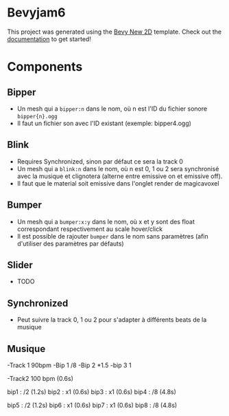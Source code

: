 # Bevyjam6

This project was generated using the [Bevy New 2D](https://github.com/TheBevyFlock/bevy_new_2d) template.
Check out the [documentation](https://github.com/TheBevyFlock/bevy_new_2d/blob/main/README.md) to get started!

# Components

## Bipper

- Un mesh qui a `bipper:n` dans le nom, où n est l'ID du fichier sonore `bipper{n}.ogg`
- Il faut un fichier son avec l'ID existant (exemple: bipper4.ogg)

## Blink

- Requires Synchronized, sinon par défaut ce sera la track 0 
- Un mesh qui a `blink:n` dans le nom, où n est 0, 1 ou 2 sera synchronisé avec la musique et clignotera (alterne entre emissive on et emissive off). 
- Il faut que le material soit emissive dans l'onglet render de magicavoxel

## Bumper

- Un mesh qui a `bumper:x:y` dans le nom, où x et y sont des float correspondant respectivement au scale hover/click
- Il est possible de rajouter `bumper` dans le nom sans paramètres (afin d'utiliser des paramètres par défauts)

## Slider

- TODO

## Synchronized

- Peut suivre la track 0, 1 ou 2 pour s'adapter à différents beats de la musique

## Musique

-Track 1 90bpm
-Bip 1 /8
-Bip 2 *1.5
-bip 3 1


-Track2 100 bpm (0.6s)

bip1 : /2 (1.2s)
bip2 : x1 (0.6s)
bip3 : x1 (0.6s)
bip4 : /8 (4.8s)


bip5 : /2 (1.2s)
bip6 : x1 (0.6s)
bip7 : x1 (0.6s)
bip8 : /8 (4.8s)


